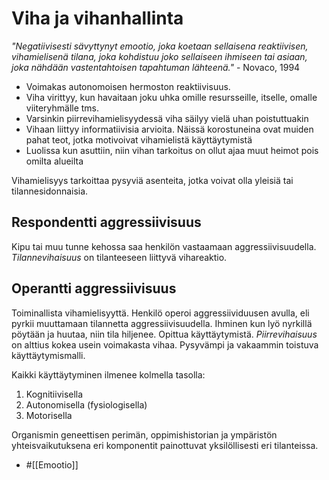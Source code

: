 # Viha ja vihanhallinta

_"Negatiivisesti sävyttynyt emootio, joka koetaan sellaisena reaktiivisen, vihamielisenä tilana, joka kohdistuu joko sellaiseen ihmiseen tai asiaan, joka nähdään vastentahtoisen tapahtuman lähteenä."_ - Novaco, 1994

- Voimakas autonomoisen hermoston reaktiivisuus.
- Viha virittyy, kun havaitaan joku uhka omille resursseille, itselle, omalle viiteryhmälle tms.
- Varsinkin piirrevihamielisyydessä viha säilyy vielä uhan poistuttuakin
- Vihaan liittyy informatiivisia arvioita. Näissä korostuneina ovat muiden pahat teot, jotka motivoivat vihamielistä käyttäytymistä
- Luolissa kun asuttiin, niin vihan tarkoitus on ollut ajaa muut heimot pois omilta alueilta

Vihamielisyys tarkoittaa pysyviä asenteita, jotka voivat olla yleisiä tai tilannesidonnaisia.

## Respondentti aggressiivisuus
Kipu tai muu tunne kehossa saa henkilön vastaamaan aggressiivisuudella.
_Tilannevihaisuus_ on tilanteeseen liittyvä vihareaktio.

## Operantti aggressiivisuus
Toiminallista vihamielisyyttä. Henkilö operoi aggressiividuusen avulla, eli pyrkii muuttamaan tilannetta aggressiivisuudella. Ihminen kun lyö nyrkillä pöytään ja huutaa, niin tila hiljenee. Opittua käyttäytymistä.
_Piirrevihaisuus_ on alttius kokea usein voimakasta vihaa. Pysyvämpi ja vakaammin toistuva käyttäytymismalli.

Kaikki käyttäytyminen ilmenee kolmella tasolla:
1. Kognitiivisella
2. Autonomisella (fysiologisella)
3. Motorisella

Organismin geneettisen perimän, oppimishistorian ja ympäristön yhteisvaikutuksena eri komponentit painottuvat yksilöllisesti eri tilanteissa.

- #[[Emootio]]
